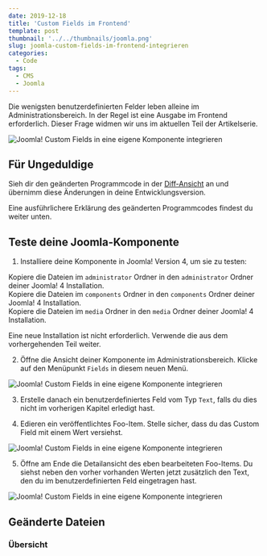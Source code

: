 ```yaml
---
date: 2019-12-18
title: 'Custom Fields im Frontend'
template: post
thumbnail: '../../thumbnails/joomla.png'
slug: joomla-custom-fields-im-frontend-integrieren
categories:
  - Code
tags:
  - CMS
  - Joomla
---
```


Die wenigsten benutzerdefinierten Felder leben alleine im Administrationsbereich. In der Regel ist eine Ausgabe im Frontend erforderlich. Dieser Frage widmen wir uns im aktuellen Teil der Artikelserie.

![Joomla! Custom Fields in eine eigene Komponente integrieren](/images/j4x18x1.png)

## Für Ungeduldige

Sieh dir den geänderten Programmcode in der [Diff-Ansicht](https://github.com/astridx/boilerplate/compare/t14a...t14b) an und übernimm diese Änderungen in deine Entwicklungsversion.

Eine ausführlichere Erklärung des geänderten Programmcodes findest du weiter unten.

## Teste deine Joomla-Komponente

1. Installiere deine Komponente in Joomla! Version 4, um sie zu testen:

Kopiere die Dateien im `administrator` Ordner in den `administrator` Ordner deiner Joomla! 4 Installation.  
Kopiere die Dateien im `components` Ordner in den `components` Ordner deiner Joomla! 4 Installation.  
Kopiere die Dateien im `media` Ordner in den `media` Ordner deiner Joomla! 4 Installation.

Eine neue Installation ist nicht erforderlich. Verwende die aus dem vorhergehenden Teil weiter.

2. Öffne die Ansicht deiner Komponente im Administrationsbereich. Klicke auf den Menüpunkt `Fields` in diesem neuen Menü.

![Joomla! Custom Fields in eine eigene Komponente integrieren](/images/j4x17x1.png)

3. Erstelle danach ein benutzerdefiniertes Feld vom Typ `Text`, falls du dies nicht im vorherigen Kapitel erledigt hast.

4. Edieren ein veröffentlichtes Foo-Item. Stelle sicher, dass du das Custom Field mit einem Wert versiehst.

![Joomla! Custom Fields in eine eigene Komponente integrieren](/images/j4x18x1.png)

5. Öffne am Ende die Detailansicht des eben bearbeiteten Foo-Items. Du siehst neben den vorher vorhanden Werten jetzt zusätzlich den Text, den du im benutzerdefinierten Feld eingetragen hast.

![Joomla! Custom Fields in eine eigene Komponente integrieren](/images/j4x18x2.png)

## Geänderte Dateien

### Übersicht
